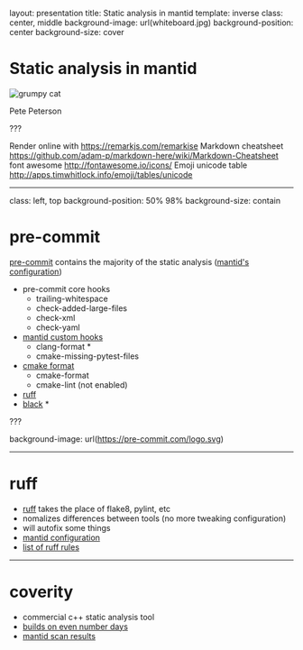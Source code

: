 layout: presentation
title: Static analysis in mantid
template: inverse
class: center, middle
background-image: url(whiteboard.jpg)
background-position: center
background-size: cover

# Static analysis in mantid

![grumpy cat](https://www.gravatar.com/avatar/0e5fe117c937b1fab5cb88e3d8ef59e4.jpg)

Pete Peterson

???

Render online with https://remarkjs.com/remarkise
Markdown cheatsheet https://github.com/adam-p/markdown-here/wiki/Markdown-Cheatsheet
font awesome        http://fontawesome.io/icons/
Emoji unicode table http://apps.timwhitlock.info/emoji/tables/unicode

---
class: left, top
background-position: 50% 98%
background-size: contain

# pre-commit


[pre-commit](https://pre-commit.com/) contains the majority of the static analysis ([mantid's configuration](https://github.com/mantidproject/mantid/blob/main/.pre-commit-config.yaml))

* pre-commit core hooks
  * trailing-whitespace
  * check-added-large-files
  * check-xml
  * check-yaml
* [mantid custom hooks](https://github.com/mantidproject/pre-commit-hooks.git)
  * clang-format *
  * cmake-missing-pytest-files
* [cmake format](https://github.com/cheshirekow/cmake-format-precommit)
  * cmake-format
  * cmake-lint (not enabled)
* [ruff](https://github.com/astral-sh/ruff-pre-commit)
* [black](https://github.com/psf/black) *

???

background-image: url(https://pre-commit.com/logo.svg)

---
# ruff

* [ruff](https://docs.astral.sh/ruff/) takes the place of flake8, pylint, etc
* nomalizes differences between tools (no more tweaking configuration)
* will autofix some things
* [mantid configuration](https://github.com/mantidproject/mantid/blob/main/pyproject.toml)
* [list of ruff rules](https://docs.astral.sh/ruff/rules/)

---
# coverity

* commercial c++ static analysis tool
* [builds on even number days](https://builds.mantidproject.org/view/Static%20Analysis/job/coverity_build_and_submit/)
* [mantid scan results](https://scan.coverity.com/projects/mantidproject-mantid?tab=overview)
